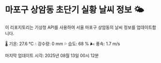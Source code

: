 
# 마포구 상암동 초단기 실황 날씨 정보 🌤️

이 리포지토리는 기상청 API를 사용하여 서울 마포구 상암동의 날씨 정보를 업데이트합니다. 

🌡️ 기온: 27.6 ℃
💧 강수량: 0 mm
💦 습도: 68 %
🌬️ 풍속: 1.7 m/s

마지막 업데이트 시각: 2025년 08월 13일 00시 12분    
